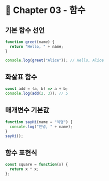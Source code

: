 # 📘 Chapter 03 - 함수

## 기본 함수 선언
```js
function greet(name) {
  return "Hello, " + name;
}

console.log(greet("Alice")); // Hello, Alice
```

## 화살표 함수
```js
const add = (a, b) => a + b;
console.log(add(2, 3)); // 5
```

## 매개변수 기본값
```js
function sayHi(name = "익명") {
  console.log("안녕, " + name);
}
sayHi();
```

## 함수 표현식
```js
const square = function(x) {
  return x * x;
};
```
